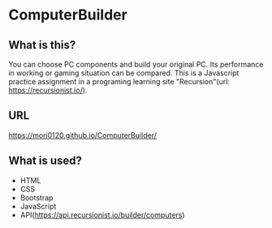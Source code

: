# ComputerBuilder
## What is this?
You can choose PC components and build your original PC.
Its performance in working or gaming situation can be compared.
This is a Javascript practice assignment in a programing learning site "Recursion"(url: https://recursionist.io/).

## URL
https://mori0120.github.io/ComputerBuilder/

## What is used?
* HTML
* CSS
* Bootstrap
* JavaScript
* API(https://api.recursionist.io/builder/computers)

